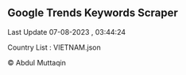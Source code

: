 

## Google Trends Keywords Scraper 
 
Last Update 07-08-2023 , 03:44:24

Country List :
VIETNAM.json



© Abdul Muttaqin 
